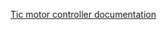 [Tic motor controller documentation](https://www.pololu.com/category/212/tic-stepper-motor-controllers)
